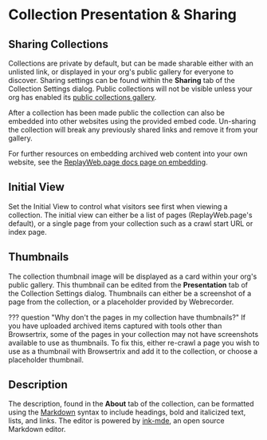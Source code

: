 # Collection Presentation & Sharing

## Sharing Collections

Collections are private by default, but can be made sharable either with an unlisted link, or displayed in your org's public gallery for everyone to discover. Sharing settings can be found within the **Sharing** tab of the Collection Settings dialog. Public collections will not be visible unless your org has enabled its [public collections gallery](org-settings.md#public-collections-gallery).

After a collection has been made public the collection can also be embedded into other websites using the provided embed code. Un-sharing the collection will break any previously shared links and remove it from your gallery.

For further resources on embedding archived web content into your own website, see the [ReplayWeb.page docs page on embedding](https://replayweb.page/docs/embedding).

## Initial View

Set the Initial View to control what visitors see first when viewing a collection. The initial view can either be a list of pages (ReplayWeb.page's default), or a single page from your collection such as a crawl start URL or index page.

## Thumbnails

The collection thumbnail image will be displayed as a card within your org's public gallery. This thumbnail can be edited from the **Presentation** tab of the Collection Settings dialog. Thumbnails can either be a screenshot of a page from the collection, or a placeholder provided by Webrecorder.

??? question "Why don't the pages in my collection have thumbnails?"
    If you have uploaded archived items captured with tools other than Browsertrix, some of the pages in your collection may not have screenshots available to use as thumbnails. To fix this, either re-crawl a page you wish to use as a thumbnail with Browsertrix and add it to the collection, or choose a placeholder thumbnail.

## Description

The description, found in the **About** tab of the collection, can be formatted using the [Markdown](https://github.github.com/gfm/#what-is-markdown-) syntax to include headings, bold and italicized text, lists, and links. The editor is powered by [ink-mde](https://github.com/davidmyersdev/ink-mde), an open source Markdown editor.
